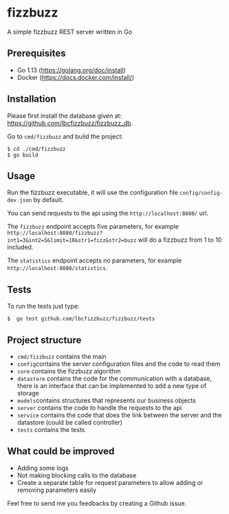 # fizzbuzz
A simple fizzbuzz REST server written in Go

## Prerequisites
- Go 1.13 (https://golang.org/doc/install)
- Docker (https://docs.docker.com/install/)
## Installation
Please first install the database given at: https://github.com/lbcfizzbuzz/fizzbuzz_db.

Go to `cmd/fizzbuzz` and build the project:

```
$ cd ./cmd/fizzbuzz
$ go build
```
## Usage
Run the fizzbuzz executable, it will use the configuration file `config/config-dev.json` by default.

You can send requests to the api using the `http://localhost:8080/` url.

The `fizzbuzz` endpoint accepts five parameters, for example `http://localhost:8080/fizzbuzz?int1=3&int2=5&limit=10&str1=fizz&str2=buzz` will do a fizzbuzz from 1 to 10 included.

The `statistics` endpoint accepts no parameters, for example `http://localhost:8080/statistics`.

## Tests
To run the tests just type:
```
$  go test github.com/lbcfizzbuzz/fizzbuzz/tests
```
## Project structure
- `cmd/fizzbuzz` contains the main
- `config`contains the server configuration files and the code to read them
- `core` contains the fizzbuzz algorithm
- `datastore` contains the code for the communication with a database, there is an interface that can be implemented
to add a new type of storage
- `models`contains structures that represents our business objects
- `server` contains the code to handle the requests to the api
- `service` contains the code that does the link between the server and the datastore (could be called controller)
- `tests` contains the tests
## What could be improved
- Adding some logs
- Not making blocking calls to the database
- Create a separate table for request parameters to allow adding or removing parameters easily

Feel free to send me you feedbacks by creating a Github issue.
